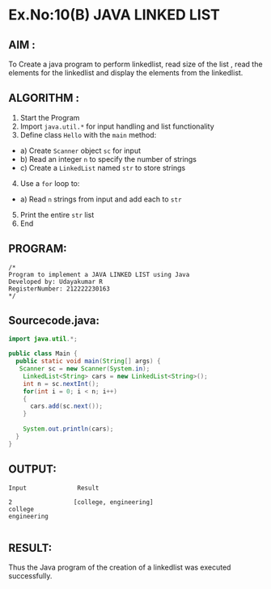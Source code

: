 # Ex.No:10(B) JAVA LINKED LIST
## AIM :
To Create a java program to perform linkedlist, read size of the list , read the elements for the linkedlist and display the elements from the linkedlist.


## ALGORITHM :
1.	Start the Program
2.	Import `java.util.*` for input handling and list functionality
3.	Define class `Hello` with the `main` method:
-	a) Create `Scanner` object `sc` for input
-	b) Read an integer `n` to specify the number of strings
-	c) Create a `LinkedList` named `str` to store strings
4.	Use a `for` loop to:
-	a) Read `n` strings from input and add each to `str`
5.	Print the entire `str` list
6.	End



## PROGRAM:
 ```
/*
Program to implement a JAVA LINKED LIST using Java
Developed by: Udayakumar R
RegisterNumber: 212222230163
*/
```

## Sourcecode.java:

```java
import java.util.*;

public class Main {
  public static void main(String[] args) {
   Scanner sc = new Scanner(System.in);
    LinkedList<String> cars = new LinkedList<String>();
    int n = sc.nextInt();
    for(int i = 0; i < n; i++)
    {
      cars.add(sc.next());
    }
    
    System.out.println(cars);
  }
}

```

## OUTPUT:

```
Input              Result

2                 [college, engineering]
college
engineering


```


## RESULT:
Thus the Java program of the creation of a linkedlist was executed successfully.





